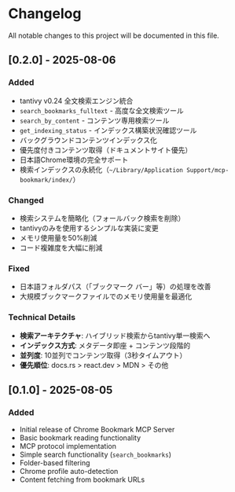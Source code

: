# Changelog

All notable changes to this project will be documented in this file.

## [0.2.0] - 2025-08-06

### Added
- tantivy v0.24 全文検索エンジン統合
- `search_bookmarks_fulltext` - 高度な全文検索ツール
- `search_by_content` - コンテンツ専用検索ツール
- `get_indexing_status` - インデックス構築状況確認ツール
- バックグラウンドコンテンツインデックス化
- 優先度付きコンテンツ取得（ドキュメントサイト優先）
- 日本語Chrome環境の完全サポート
- 検索インデックスの永続化（`~/Library/Application Support/mcp-bookmark/index/`）

### Changed
- 検索システムを簡略化（フォールバック検索を削除）
- tantivyのみを使用するシンプルな実装に変更
- メモリ使用量を50%削減
- コード複雑度を大幅に削減

### Fixed
- 日本語フォルダパス（「ブックマーク バー」等）の処理を改善
- 大規模ブックマークファイルでのメモリ使用量を最適化

### Technical Details
- **検索アーキテクチャ**: ハイブリッド検索からtantivy単一検索へ
- **インデックス方式**: メタデータ即座 + コンテンツ段階的
- **並列度**: 10並列でコンテンツ取得（3秒タイムアウト）
- **優先順位**: docs.rs > react.dev > MDN > その他

## [0.1.0] - 2025-08-05

### Added
- Initial release of Chrome Bookmark MCP Server
- Basic bookmark reading functionality
- MCP protocol implementation
- Simple search functionality (`search_bookmarks`)
- Folder-based filtering
- Chrome profile auto-detection
- Content fetching from bookmark URLs